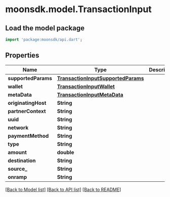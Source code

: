 # moonsdk.model.TransactionInput

## Load the model package
```dart
import 'package:moonsdk/api.dart';
```

## Properties
Name | Type | Description | Notes
------------ | ------------- | ------------- | -------------
**supportedParams** | [**TransactionInputSupportedParams**](TransactionInputSupportedParams.md) |  | 
**wallet** | [**TransactionInputWallet**](TransactionInputWallet.md) |  | 
**metaData** | [**TransactionInputMetaData**](TransactionInputMetaData.md) |  | 
**originatingHost** | **String** |  | 
**partnerContext** | **String** |  | 
**uuid** | **String** |  | 
**network** | **String** |  | 
**paymentMethod** | **String** |  | 
**type** | **String** |  | 
**amount** | **double** |  | 
**destination** | **String** |  | 
**source_** | **String** |  | 
**onramp** | **String** |  | 

[[Back to Model list]](../README.md#documentation-for-models) [[Back to API list]](../README.md#documentation-for-api-endpoints) [[Back to README]](../README.md)


